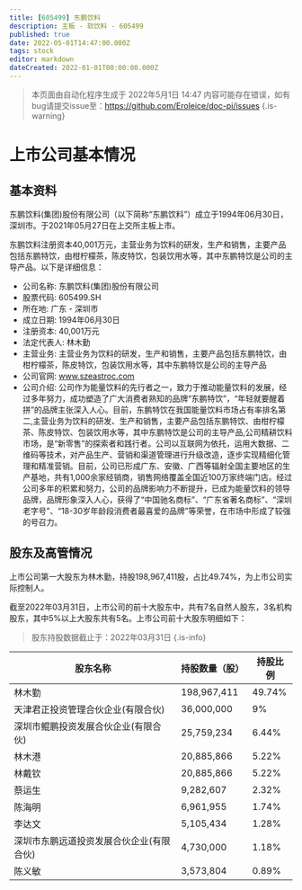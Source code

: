 ```yaml
---
title: [605499] 东鹏饮料
description: 主板 - 软饮料 - 605499
published: true
date: 2022-05-01T14:47:00.000Z
tags: stock
editor: markdown
dateCreated: 2022-01-01T00:00:00.000Z
---
```


> 本页面由自动化程序生成于 2022年5月1日 14:47
> 内容可能存在错误，如有bug请提交issue至：https://github.com/Eroleice/doc-pi/issues
{.is-warning}

# 上市公司基本情况

## 基本资料

东鹏饮料(集团)股份有限公司（以下简称“东鹏饮料”）成立于1994年06月30日，深圳市。于2021年05月27日在上交所主板上市。

东鹏饮料注册资本40,001万元，主营业务为饮料的研发，生产和销售，主要产品包括东鹏特饮，由柑柠檬茶，陈皮特饮，包装饮用水等，其中东鹏特饮是公司的主导产品。以下是详细信息：

- 公司名称: 东鹏饮料(集团)股份有限公司
- 股票代码: 605499.SH
- 所在地: 广东 - 深圳市
- 成立日期: 1994年06月30日
- 注册资本: 40,001万元
- 法定代表人: 林木勤
- 主营业务: 主营业务为饮料的研发，生产和销售，主要产品包括东鹏特饮，由柑柠檬茶，陈皮特饮，包装饮用水等，其中东鹏特饮是公司的主导产品
- 公司官网: www.szeastroc.com
- 公司介绍: 公司作为能量饮料的先行者之一，致力于推动能量饮料的发展，经过多年努力，成功塑造了广大消费者熟知的品牌“东鹏特饮”，“年轻就要醒着拼”的品牌主张深入人心。目前，东鹏特饮在我国能量饮料市场占有率排名第二,主营业务为饮料的研发、生产和销售，主要产品包括东鹏特饮、由柑柠檬茶、陈皮特饮、包装饮用水等，其中东鹏特饮是公司的主导产品,公司精耕饮料市场，是“新零售”的探索者和践行者。公司以互联网为依托，运用大数据、二维码等技术，对产品生产、营销和渠道管理进行升级改造，逐步实现精细化管理和精准营销。目前，公司已形成广东、安徽、广西等辐射全国主要地区的生产基地，共有1,000余家经销商，销售网络覆盖全国近100万家终端门店。经过公司多年的积累和努力，公司的品牌影响力不断提升，已成为能量饮料的领导品牌，品牌形象深入人心，获得了“中国驰名商标”、“广东省著名商标”、“深圳老字号”、“18-30岁年龄段消费者最喜爱的品牌”等荣誉，在市场中形成了较强的号召力。


## 股东及高管情况

上市公司第一大股东为林木勤，持股198,967,411股，占比49.74%，为上市公司实际控制人。

截至2022年03月31日，上市公司的前十大股东中，共有7名自然人股东，3名机构股东，其中5%以上大股东共有5名。上市公司前十大股东明细如下：

> 股东持股数据截止于：2022年03月31日
{.is-info}

| 股东名称 | 持股数量（股） | 持股比例 |
| --- | --- | --- |
| 林木勤 | 198,967,411 | 49.74% |
| 天津君正投资管理合伙企业(有限合伙) | 36,000,000 | 9% |
| 深圳市鲲鹏投资发展合伙企业(有限合伙) | 25,759,234 | 6.44% |
| 林木港 | 20,885,866 | 5.22% |
| 林戴钦 | 20,885,866 | 5.22% |
| 蔡运生 | 9,282,607 | 2.32% |
| 陈海明 | 6,961,955 | 1.74% |
| 李达文 | 5,105,434 | 1.28% |
| 深圳市东鹏远道投资发展合伙企业(有限合伙) | 4,730,000 | 1.18% |
| 陈义敏 | 3,573,804 | 0.89% |





